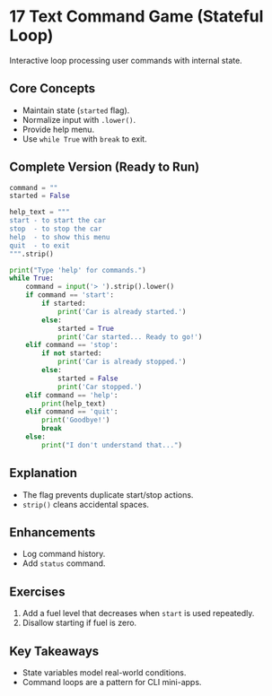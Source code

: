 # 17 Text Command Game (Stateful Loop)

Interactive loop processing user commands with internal state.

## Core Concepts
- Maintain state (`started` flag).
- Normalize input with `.lower()`.
- Provide help menu.
- Use `while True` with `break` to exit.

## Complete Version (Ready to Run)
```python
command = ""
started = False

help_text = """
start - to start the car
stop  - to stop the car
help  - to show this menu
quit  - to exit
""".strip()

print("Type 'help' for commands.")
while True:
    command = input('> ').strip().lower()
    if command == 'start':
        if started:
            print('Car is already started.')
        else:
            started = True
            print('Car started... Ready to go!')
    elif command == 'stop':
        if not started:
            print('Car is already stopped.')
        else:
            started = False
            print('Car stopped.')
    elif command == 'help':
        print(help_text)
    elif command == 'quit':
        print('Goodbye!')
        break
    else:
        print("I don't understand that...")
```

## Explanation
- The flag prevents duplicate start/stop actions.
- `strip()` cleans accidental spaces.

## Enhancements
- Log command history.
- Add `status` command.

## Exercises
1. Add a fuel level that decreases when `start` is used repeatedly.
2. Disallow starting if fuel is zero.

## Key Takeaways
- State variables model real-world conditions.
- Command loops are a pattern for CLI mini-apps.
